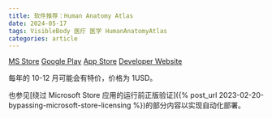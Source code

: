 ```yaml
---
title: 软件推荐：Human Anatomy Atlas
date: 2024-05-17
tags: VisibleBody 医疗 医学 HumanAnatomyAtlas
categories: article
---
```


[MS Store](https://apps.microsoft.com/detail/9ncgktbt3s2q?hl=en-us&gl=US) [Google Play](https://play.google.com/store/apps/details?id=com.visiblebody.atlas) [App Store](https://apps.apple.com/hk/app/human-anatomy-atlas-2024/id1117998129) [Developer Website](https://www.visiblebody.com/)

每年的 10-12 月可能会有特价，价格为 1USD。

也参见[绕过 Microsoft Store 应用的运行前正版验证]({% post_url 2023-02-20-bypassing-microsoft-store-licensing %})的部分内容以实现自动化部署。
